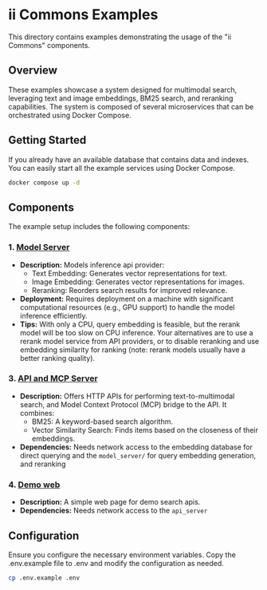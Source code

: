 # ii Commons Examples

This directory contains examples demonstrating the usage of the "ii Commons" components.

## Overview

These examples showcase a system designed for multimodal search, leveraging text and image embeddings, BM25 search, and reranking capabilities. The system is composed of several microservices that can be orchestrated using Docker Compose.

## Getting Started

If you already have an available database that contains data and indexes. You can easily start all the example services using Docker Compose.

```bash
docker compose up -d
```

## Components

The example setup includes the following components:

### 1. [Model Server](model_server/)

-   **Description:** Models inference api provider:
    -   Text Embedding: Generates vector representations for text.
    -   Image Embedding: Generates vector representations for images.
    -   Reranking: Reorders search results for improved relevance.
-   **Deployment:** Requires deployment on a machine with significant computational resources (e.g., GPU support) to handle the model inference efficiently.
-   **Tips:** With only a CPU, query embedding is feasible, but the rerank model will be too slow on CPU inference. Your alternatives are to use a rerank model service from API providers, or to disable reranking and use embedding similarity for ranking (note: rerank models usually have a better ranking quality).

### 3. [API and MCP Server](api_server/)

-   **Description:** Offers HTTP APIs for performing text-to-multimodal search, and Model Context Protocol (MCP) bridge to the API. It combines:
    -   BM25: A keyword-based search algorithm.
    -   Vector Similarity Search: Finds items based on the closeness of their embeddings.
-   **Dependencies:** Needs network access to the embedding database for direct querying and the `model_server/` for query embedding generation, and reranking

### 4. [Demo web](demosite/)
-   **Description:** A simple web page for demo search apis.
-   **Dependencies:** Needs network access to the `api_server`

## Configuration

Ensure you configure the necessary environment variables.  Copy the .env.example file to .env and modify the configuration as needed.

```bash
cp .env.example .env
```
